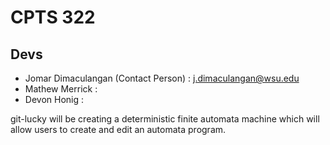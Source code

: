 # CPTS 322
## Devs
- Jomar Dimaculangan (Contact Person) : j.dimaculangan@wsu.edu
- Mathew Merrick : 
- Devon Honig : 

git-lucky will be creating a deterministic finite automata machine which will allow users to create and edit an automata program.
